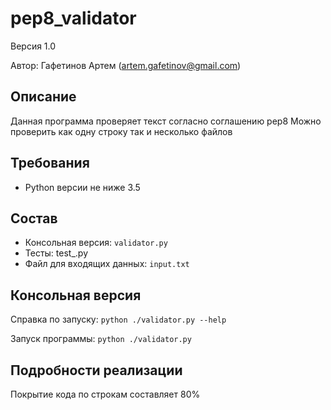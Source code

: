 # pep8_validator
Версия 1.0

Автор: Гафетинов Артем (artem.gafetinov@gmail.com)


## Описание
Данная программа проверяет текст согласно соглашению pep8
Можно проверить как одну строку так и несколько файлов

## Требования
* Python версии не ниже 3.5


## Состав
* Консольная версия: `validator.py`
* Тесты: test_.py
* Файл для входящих данных: `input.txt`


## Консольная версия
Справка по запуску: `python ./validator.py --help`

Запуск программы: `python ./validator.py`


## Подробности реализации
Покрытие кода по строкам составляет 80%
 
